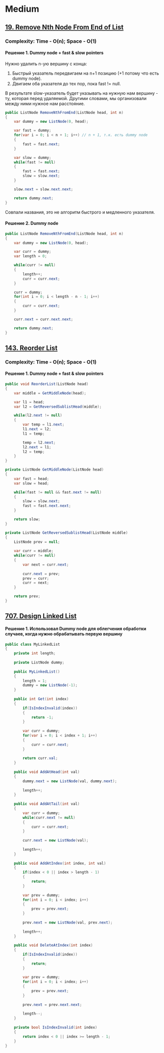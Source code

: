 # Medium

## [19. Remove Nth Node From End of List](https://leetcode.com/problems/remove-nth-node-from-end-of-list/description/)

### Complexity: Time - O(n); Space - O(1)

#### Решение 1. Dummy node + fast & slow pointers

Нужно удалить n-ую вершину с конца:

1. Быстрый указатель передвигаем на n+1 позицию (+1 потому что есть dummy node).
2. Двигаем оба указателя до тех пор, пока fast != null.

В результате slow-указатель будет указывать на нужную нам вершину - ту, которая перед удаляемой. Другими словами, мы организовали между ними нужное нам расстояние. 

```cs
public ListNode RemoveNthFromEnd(ListNode head, int n) 
{
    var dummy = new ListNode(0, head);

    var fast = dummy;
    for(var i = 0; i < n + 1; i++) // n + 1, т.к. есть dummy node
    {
        fast = fast.next;
    }

    var slow = dummy;
    while(fast != null)
    {
        fast = fast.next;
        slow = slow.next;
    }

    slow.next = slow.next.next;

    return dummy.next;
}
```

Совпали названия, это не алгоритм быстрого и медленного указателя.

#### Решение 2. Dummy node
```cs
public ListNode RemoveNthFromEnd(ListNode head, int n) 
{
    var dummy = new ListNode(0, head);

    var curr = dummy;
    var length = 0;

    while(curr != null)
    {
        length++;
        curr = curr.next;
    }

    curr = dummy;
    for(int i = 0; i < length - n - 1; i++)
    {
        curr = curr.next;
    }

    curr.next = curr.next.next;

    return dummy.next;
}
```

## [143. Reorder List](https://leetcode.com/problems/reorder-list/description/)

### Complexity: Time - O(n); Space - O(1)

#### Решение 1. Dummy node + fast & slow pointers

```cs
public void ReorderList(ListNode head) 
{
    var middle = GetMiddleNode(head);

    var l1 = head;
    var l2 = GetReversedSublistHead(middle);

    while(l2.next != null)
    {
        var temp = l1.next;
        l1.next = l2;
        l1 = temp;

        temp = l2.next;
        l2.next = l1;
        l2 = temp;
    }
}

private ListNode GetMiddleNode(ListNode head)
{
    var fast = head;
    var slow = head;

    while(fast != null && fast.next != null)
    {
        slow = slow.next;
        fast = fast.next.next;
    }

    return slow;
}

private ListNode GetReversedSublistHead(ListNode middle)
{
    ListNode prev = null;
    
    var curr = middle;
    while(curr != null)
    {
        var next = curr.next;
        
        curr.next = prev;
        prev = curr;
        curr = next;
    }

    return prev;
}
```

## [707. Design Linked List](https://leetcode.com/problems/design-linked-list/description/)

#### Решение 1. Использовал Dummy node для облегчения обработки случаев, когда нужно обрабатывать первую вершину

```cs
public class MyLinkedList 
{
    private int length;
    
    private ListNode dummy;
    
    public MyLinkedList() 
    {
        length = 1;
        dummy = new ListNode(-1);
    }
    
    public int Get(int index) 
    {
        if(IsIndexInvalid(index))
        {
            return -1;
        }
        
        var curr = dummy;
        for(var i = 0; i < index + 1; i++)
        {
            curr = curr.next;
        }
        
        return curr.val;
    }
    
    public void AddAtHead(int val) 
    {
        dummy.next = new ListNode(val, dummy.next);
        
        length++;
    }
    
    public void AddAtTail(int val) 
    {
        var curr = dummy;
        while(curr.next != null)
        {
            curr = curr.next;
        }
        
        curr.next = new ListNode(val);
        
        length++;
    }
    
    public void AddAtIndex(int index, int val) 
    {
        if(index < 0 || index > length - 1)
        {
            return;
        }
        
        var prev = dummy;
        for(int i = 0; i < index; i++)
        {
            prev = prev.next;
        }
        
        prev.next = new ListNode(val, prev.next);
        
        length++;
    }
    
    public void DeleteAtIndex(int index) 
    {
        if(IsIndexInvalid(index))
        {
            return;
        }
        
        var prev = dummy;
        for(int i = 0; i < index; i++)
        {
            prev = prev.next;
        }
            
        prev.next = prev.next.next;
        
        length--;
    }
    
    private bool IsIndexInvalid(int index)
    {
        return index < 0 || index >= length - 1;
    }
}
```

